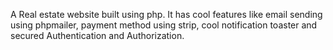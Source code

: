 A Real estate website built using php. It has cool features like email sending using phpmailer, payment method using strip, cool notification toaster and secured Authentication and Authorization.
